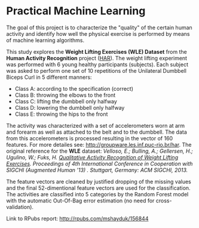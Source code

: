 # Practical Machine Learning


The goal of this project is to characterize the "quality" of the certain human activity and identify how well the physical exercise is performed by means of machine learning algorithms. 

This study explores the **Weight Lifting Exercises (WLE) Dataset** from the **Human Activity Recognition** project ([HAR](http://groupware.les.inf.puc-rio.br/har)). The weight lifting experiment was performed with 6 young healthy participants (subjects).  Each subject was asked to perform one set of 10 repetitions of the Unilateral Dumbbell Biceps Curl in 5
different manners: 
  
  * Class A: according to the specification (correct)
  * Class B: throwing the elbows to the front
  * Class C: lifting the dumbbell only halfway
  * Class D: lowering the dumbbell only halfway
  * Class E: throwing the hips to the front

The activity was characterized with a set of accelerometers worn at arm and forearm as well as attached to the belt and to the dumbbell. The data from this accelerometers is processed resulting in the  vector of 160 features.
For more detailes see: <http://groupware.les.inf.puc-rio.br/har>. The original reference for the **WLE** dataset: *Velloso, E.; Bulling, A.; Gellersen, H.; Ugulino, W.; Fuks, H. [Qualitative Activity Recognition of Weight Lifting Exercises](http://groupware.les.inf.puc-rio.br/work.jsf?p1=11201). Proceedings of 4th International Conference in Cooperation with SIGCHI (Augmented Human '13) . Stuttgart, Germany: ACM SIGCHI, 2013.*

The feature vectors are cleaned by justified dropping of the missing values and the final 52-dimentional feature vectors are used for the classification. The activities are classified into 5 categories by the Random Forest model with the automatic Out-Of-Bag error estimation (no need for cross-validation).

Link to RPubs report: <http://rpubs.com/mshayduk/156844>
